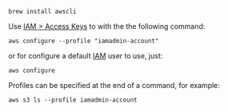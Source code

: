 ```
brew install awscli
```

Use [IAM \> Access Keys](Accounts/IAM.md#Access%20Keys) to with the the following command:
```
aws configure --profile "iamadmin-account"
```

or for configure a default [IAM](Accounts/IAM.md) user to use, just:
```
aws configure
```

Profiles can be specified at the end of a command, for example:
```
aws s3 ls --profile iamadmin-account
```